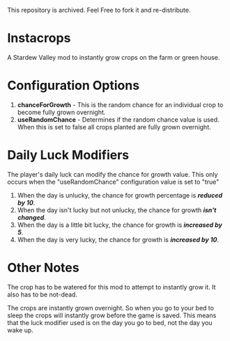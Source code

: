 This repository is archived. Feel Free to fork it and re-distribute.

# Instacrops
A Stardew Valley mod to instantly grow crops on the farm or green house.

# Configuration Options
1. **chanceForGrowth** - This is the random chance for an individual crop to become fully grown overnight.
2. **useRandomChance** - Determines if the random chance value is used. When this is set to false all crops planted are fully grown overnight.


# Daily Luck Modifiers
The player's daily luck can modify the chance for growth value.
This only occurs when the "useRandomChance" configuration value is set to "true"

1. When the day is unlucky, the chance for growth percentage is ***reduced by 10***.
2. When the day isn't lucky but not unlucky, the chance for growth ***isn't changed***.
3. When the day is a little bit lucky, the chance for growth is ***increased by 5***.
4. When the day is very lucky, the chance for growth is ***increased by 10***.

# Other Notes
The crop has to be watered for this mod to attempt to instantly grow it. It also has to be not-dead.

The crops are instantly grown overnight. So when you go to your bed to sleep the crops will instantly grow before the game is saved. This means that the luck modifier used is on the day you go to bed, not the day you wake up.
